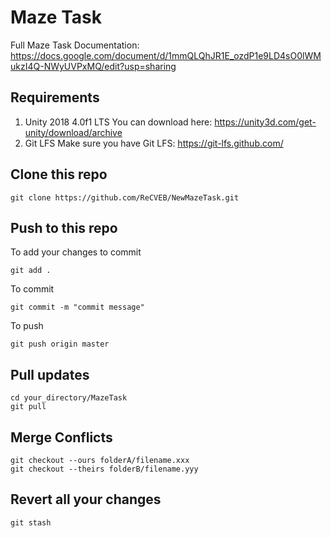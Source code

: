 # Maze Task
Full Maze Task Documentation: https://docs.google.com/document/d/1mmQLQhJR1E_ozdP1e9LD4sO0lWMukzI4Q-NWyUVPxMQ/edit?usp=sharing

## Requirements
1. Unity 2018 4.0f1 LTS
You can download here: https://unity3d.com/get-unity/download/archive
2. Git LFS
Make sure you have Git LFS: https://git-lfs.github.com/

## Clone this repo
```shell
git clone https://github.com/ReCVEB/NewMazeTask.git
```
## Push to this repo
To add your changes to commit
```shell
git add .
```
To commit
```shell
git commit -m "commit message"
```
To push
```shell
git push origin master
```

## Pull updates
```shell
cd your_directory/MazeTask
git pull
```

## Merge Conflicts
```shell
git checkout --ours folderA/filename.xxx
git checkout --theirs folderB/filename.yyy
```

## Revert all your changes
```shell
git stash
```
